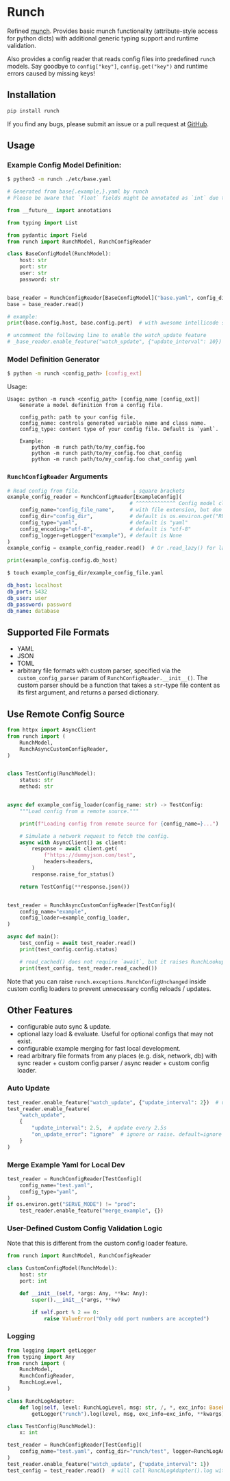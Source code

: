 # Runch

Refined [munch](https://github.com/Infinidat/munch). Provides basic munch functionality (attribute-style access for python dicts) with additional generic typing support and runtime validation.

Also provides a config reader that reads config files into predefined `runch` models. Say goodbye to `config["key"]`, `config.get("key")` and runtime errors caused by missing keys!

## Installation

```bash
pip install runch
```

If you find any bugs, please submit an issue or a pull request at [GitHub](https://github.com/XieJiSS/runch).

## Usage

### Example Config Model Definition:

```bash
$ python3 -m runch ./etc/base.yaml
```

```python
# Generated from base{.example,}.yaml by runch
# Please be aware that `float` fields might be annotated as `int` due to the lack of type info in the config.

from __future__ import annotations

from typing import List

from pydantic import Field
from runch import RunchModel, RunchConfigReader

class BaseConfigModel(RunchModel):
    host: str
    port: str
    user: str
    password: str


base_reader = RunchConfigReader[BaseConfigModel]("base.yaml", config_dir="./etc", config_type="yaml")
base = base_reader.read()

# example:
print(base.config.host, base.config.port)  # with awesome intellicode support & runtime validation!

# uncomment the following line to enable the watch_update feature
# _base_reader.enable_feature("watch_update", {"update_interval": 10})
```

### Model Definition Generator

```bash
$ python -m runch <config_path> [config_ext]
```

Usage:

```
Usage: python -m runch <config_path> [config_name [config_ext]]
    Generate a model definition from a config file.

    config_path: path to your config file.
    config_name: controls generated variable name and class name.
    config_type: content type of your config file. Default is `yaml`.

    Example:
        python -m runch path/to/my_config.foo
        python -m runch path/to/my_config.foo chat_config
        python -m runch path/to/my_config.foo chat_config yaml
```

### `RunchConfigReader` Arguments

```python
# Read config from file.                 ↓ square brackets
example_config_reader = RunchConfigReader[ExampleConfig](
                                        # ^^^^^^^^^^^^^ Config model class name
    config_name="config_file_name",     # with file extension, but don't include the ".example" part
    config_dir="config_dir",            # default is os.environ.get("RUNCH_CONFIG_DIR", "./etc")
    config_type="yaml",                 # default is "yaml"
    config_encoding="utf-8",            # default is "utf-8"
    config_logger=getLogger("example"), # default is None
)
example_config = example_config_reader.read()  # Or .read_lazy() for lazy loading

print(example_config.config.db_host)
```

```bash
$ touch example_config_dir/example_config_file.yaml
```

```yaml
db_host: localhost
db_port: 5432
db_user: user
db_password: password
db_name: database
```

## Supported File Formats

- YAML
- JSON
- TOML
- arbitrary file formats with custom parser, specified via the `custom_config_parser` param of `RunchConfigReader.__init__()`. The custom parser should be a function that takes a `str`-type file content as its first argument, and returns a parsed dictionary.

## Use Remote Config Source

```python
from httpx import AsyncClient
from runch import (
    RunchModel,
    RunchAsyncCustomConfigReader,
)


class TestConfig(RunchModel):
    status: str
    method: str


async def example_config_loader(config_name: str) -> TestConfig:
    """Load config from a remote source."""

    print(f"Loading config from remote source for {config_name=}...")

    # Simulate a network request to fetch the config.
    async with AsyncClient() as client:
        response = await client.get(
            f"https://dummyjson.com/test",
            headers=headers,
        )
        response.raise_for_status()

    return TestConfig(**response.json())


test_reader = RunchAsyncCustomConfigReader[TestConfig](
    config_name="example",
    config_loader=example_config_loader,
)

async def main():
    test_config = await test_reader.read()
    print(test_config.config.status)

    # read_cached() does not require `await`, but it raises RunchLookupError if there's no prior sucessful call to `read()`
    print(test_config, test_reader.read_cached())
```

Note that you can raise `runch.exceptions.RunchConfigUnchanged` inside custom config loaders to prevent unnecessary config reloads / updates.

## Other Features

- configurable auto sync & update.
- optional lazy load & evaluate. Useful for optional configs that may not exist.
- configurable example merging for fast local development.
- read arbitrary file formats from any places (e.g. disk, network, db) with sync reader + custom config parser / async reader + custom config loader.

### Auto Update

```python
test_reader.enable_feature("watch_update", {"update_interval": 2})  # update every 2s
test_reader.enable_feature(
    "watch_update",
    {
        "update_interval": 2.5,  # update every 2.5s
        "on_update_error": "ignore"  # ignore or raise. default=ignore
    }
)
```

### Merge Example Yaml for Local Dev

```python
test_reader = RunchConfigReader[TestConfig](
    config_name="test.yaml",
    config_type="yaml",
)
if os.environ.get("SERVE_MODE") != "prod":
    test_reader.enable_feature("merge_example", {})
```

### User-Defined Custom Config Validation Logic

Note that this is different from the custom config loader feature.

```python
from runch import RunchModel, RunchConfigReader

class CustomConfigModel(RunchModel):
    host: str
    port: int

    def __init__(self, *args: Any, **kw: Any):
        super().__init__(*args, **kw)

        if self.port % 2 == 0:
            raise ValueError("Only odd port numbers are accepted")
```

### Logging

```python
from logging import getLogger
from typing import Any
from runch import (
    RunchModel,
    RunchConfigReader,
    RunchLogLevel,
)

class RunchLogAdapter:
    def log(self, level: RunchLogLevel, msg: str, /, *, exc_info: BaseException | None = None, **kwargs: Any):
        getLogger("runch").log(level, msg, exc_info=exc_info, **kwargs)

class TestConfig(RunchModel):
    x: int

test_reader = RunchConfigReader[TestConfig](
    config_name="test.yaml", config_dir="runch/test", logger=RunchLogAdapter()
)
test_reader.enable_feature("watch_update", {"update_interval": 1})
test_config = test_reader.read()  # will call RunchLogAdapter().log with level RunchLogLevel.ERROR if config is invalid.
```
